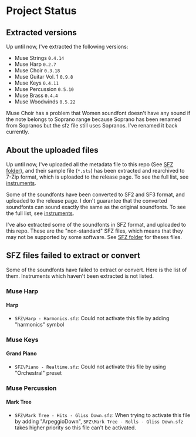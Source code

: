# Project Status

## Extracted versions

Up until now, I've extracted the following versions:
- Muse Strings `0.4.14`
- Muse Harp `0.2.7`
- Muse Choir `0.3.18`
- Muse Guitar Vol. 1 `0.9.8`
- Muse Keys `0.4.11`
- Muse Percussion `0.5.10`
- Muse Brass `0.4.4`
- Muse Woodwinds `0.5.22`

Muse Choir has a problem that Women soundfont doesn't have any sound if the note belongs to Soprano range because Soprano has been renamed from Sopranos but the sfz file still uses Sopranos. I've renamed it back currently.

## About the uploaded files

Up until now, I've uploaded all the metadata file to this repo (See [SFZ folder](SFZ)), and their sample file (`*.sts`) has been extracted and rearchived to 7-Zip format, which is uploaded to the release page. To see the full list, see [instruments](instruments.md).

Some of the soundfonts have been converted to SF2 and SF3 format, and uploaded to the release page. I don't guarantee that the converted soundfonts can sound exactly the same as the original soundfonts. To see the full list, see [instruments](instruments.md).

I've also extracted some of the soundfonts in SFZ format, and uploaded to this repo. These are the "non-standard" SFZ files, which means that they may not be supported by some software. See [SFZ folder](SFZ) for theses files.

## SFZ files failed to extract or convert

Some of the soundfonts have failed to extract or convert. Here is the list of them. Instruments which haven't been extracted is not listed.

### Muse Harp

#### Harp

- `SFZ\Harp - Harmonics.sfz`: Could not activate this file by adding "harmonics" symbol

### Muse Keys

#### Grand Piano

- `SFZ\Piano - Realtime.sfz`: Could not activate this file by using "Orchestral" preset

### Muse Percussion

#### Mark Tree

- `SFZ\Mark Tree - Hits - Gliss Down.sfz`: When trying to activate this file by adding "ArpeggioDown", `SFZ\Mark Tree - Rolls - Gliss Down.sfz` takes higher priority so this file can't be activated.
